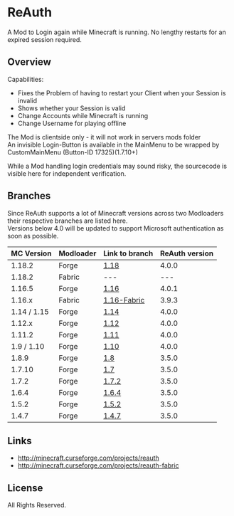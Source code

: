 # ReAuth

A Mod to Login again while Minecraft is running. 
No lengthy restarts for an expired session required.

## Overview

Capabilities:

- Fixes the Problem of having to restart your Client when your Session is invalid
- Shows whether your Session is valid
- Change Accounts while Minecraft is running
- Change Username for playing offline

The Mod is clientside only - it will not work in servers mods folder  
An invisible Login-Button is available in the MainMenu to be wrapped by CustomMainMenu (Button-ID 17325)(1.7.10+)

While a Mod handling login credentials may sound risky, the sourcecode is visible here for independent verification.

## Branches

Since ReAuth supports a lot of Minecraft versions across two Modloaders their respective branches are listed here.  
Versions below 4.0 will be updated to support Microsoft authentication as soon as possible.

| MC Version  | Modloader | Link to branch                                                         | ReAuth version |
|-------------|-----------|------------------------------------------------------------------------|----------------|
| 1.18.2      | Forge     | [1.18](https://github.com/TechnicianLP/ReAuth/tree/1.18)               | 4.0.0          |
| 1.18.2      | Fabric    | ---                                                                    | ---            |
| 1.16.5      | Forge     | [1.16](https://github.com/TechnicianLP/ReAuth/tree/1.16)               | 4.0.1          |
| 1.16.x      | Fabric    | [1.16-Fabric](https://github.com/TechnicianLP/ReAuth/tree/1.16-Fabric) | 3.9.3          |
| 1.14 / 1.15 | Forge     | [1.14](https://github.com/TechnicianLP/ReAuth/tree/1.14)               | 4.0.0          |
| 1.12.x      | Forge     | [1.12](https://github.com/TechnicianLP/ReAuth/tree/1.12)               | 4.0.0          |
| 1.11.2      | Forge     | [1.11](https://github.com/TechnicianLP/ReAuth/tree/1.11)               | 4.0.0          |
| 1.9 / 1.10  | Forge     | [1.10](https://github.com/TechnicianLP/ReAuth/tree/1.10)               | 4.0.0          |
| 1.8.9       | Forge     | [1.8](https://github.com/TechnicianLP/ReAuth/tree/1.8)                 | 3.5.0          |
| 1.7.10      | Forge     | [1.7](https://github.com/TechnicianLP/ReAuth/tree/1.7)                 | 3.5.0          |
| 1.7.2       | Forge     | [1.7.2](https://github.com/TechnicianLP/ReAuth/tree/1.7.2)             | 3.5.0          |
| 1.6.4       | Forge     | [1.6.4](https://github.com/TechnicianLP/ReAuth/tree/1.6.4)             | 3.5.0          |
| 1.5.2       | Forge     | [1.5.2](https://github.com/TechnicianLP/ReAuth/tree/1.5.2)             | 3.5.0          |
| 1.4.7       | Forge     | [1.4.7](https://github.com/TechnicianLP/ReAuth/tree/1.4.7)             | 3.5.0          |

## Links

- http://minecraft.curseforge.com/projects/reauth
- http://minecraft.curseforge.com/projects/reauth-fabric

## License

All Rights Reserved.
